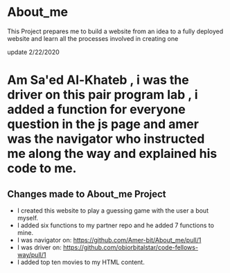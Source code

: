 # About_me
This Project prepares me to build a website from an idea to a fully deployed website and learn all the processes involved in creating one


update 2/22/2020  

Am Sa'ed Al-Khateb , i was the driver on this pair program lab ,  i added a function for everyone question in the js page 
and amer was the navigator who instructed me along the way and explained his code to me. 
=======
## Changes made to About_me Project

* I created this website to play a guessing game with the user a bout myself.
* I added six functions to my partner repo and he added 7 functions to mine.
* I was navigator on: https://github.com/Amer-bit/About_me/pull/1
* I was driver on: https://github.com/obiorbitalstar/code-fellows-way/pull/1
* I added top ten movies to my HTML content. 

